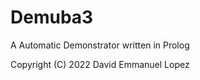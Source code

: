 # Demuba3

A Automatic Demonstrator written in Prolog

Copyright (C) 2022  David Emmanuel Lopez
    
